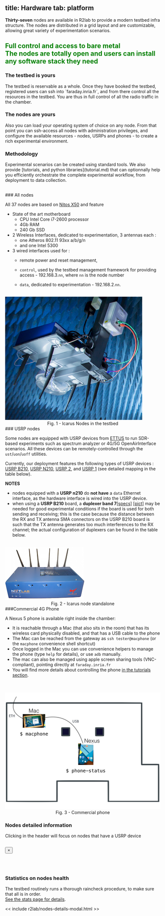 title: Hardware
tab: platform
---
<div class="container">
  <div class="row">
    <div class="col-md-12">
      <p>
        <b>Thirty-seven</b> nodes are available in R2lab to provide a modern testbed infra structure.
        The nodes are distributed in a grid layout and are customizable, allowing great variety of experimentation scenarios.
        <h2 class="text-center" style="color:green;">
          Full control and access to bare metal
          <br>
          <span class="text-muted lead">
            The nodes are totally open and users can install any software stack they need
          </span>
          <br>
        </h2>
      </p>
    </div>
  </div>
</div>

</hr>

<div class="container" markdown="1">
  <div class="row">
    <div class="col-md-4">
      <span> <h3>The testbed is yours</h3> </span>
      <p>
	The testbed is reservable as a whole.
	Once they have booked the testbed, registered users can ssh into `faraday.inria.fr`,
	and from there control all the resources in the testbed.
	You are thus in full control of all the radio traffic in the chamber. 
        </p>
    </div>
    <div class="col-md-4">
      <span> <h3>The nodes are yours</h3> </span>
      <p>
        Also you can load your operating system of choice on any node.
	From that point you can ssh-access all nodes with administration privileges, and configure
	the available resources - nodes, USRPs and phones - to create a rich experimental environment.
       </p>
    </div>
    <div class="col-md-4">
      <span> <h3>Methodology</h3> </span>
      <p>
      Experimental scenarios can be created using standard tools. We also provide [tutorials, and python libraries](tutorial.md)
      that can optionnally help you efficiently orchestrate the complete experimental workflow, from deployment to data collection.
      </p>
    </div>
  </div>
</div>

<br/>

<div class="container" markdown="1">
  <div class="row">
    <div class="col-md-8 new_pad">
### All nodes

All 37 nodes are based on <a href="http://nitlab.inf.uth.gr/NITlab/" target="_blank">Nitos X50</a> and feature

* State of the art motherboard
  * CPU Intel Core i7-2600 processor
  * 4Gb RAM
  * 240 Gb SSD
* 2 Wireless Interfaces, dedicated to experimentation, 3 antennas each&nbsp;:
  * one Atheros 802.11 93xx a/b/g/n
  * and one Intel 5300
* 3 wired interfaces used for&nbsp;:
  * remote power and reset management,
  * `control`, used by the testbed management framework for providing access - 192.168.3.`nn`, where `nn` is the node number
  * `data`, dedicated to experimentation - 192.168.2.`nn`.

    </div>
    <div class="col-md-4">
      <br/>
      <img src="/assets/img/hardware-node.png" class='fit-width'>
      <center>Fig. 1 - Icarus Nodes in the testbed</center>
    </div>
  </div>
</div>

<div class="container" markdown="1">
 <div class="row">
  <div class="col-md-8 new_pad">
### USRP nodes

Some nodes are equipped with USRP devices from <a href="http://www.ettus.com" target="_blank">ETTUS</a> to run SDR-based experiments such as spectrum analyzer or 4G/5G OpenAirInterface scenarios. All these devices can be remotely-controlled through the `ust`/`uon`/`uoff` utilities. 

Currently, our deployment features the following types of USRP devices :
  <a href="http://www.ettus.com/product/details/UB210-KIT" target="_blank">USRP B210</a>,
  <a href="http://www.ettus.com/product/details/UN210-KIT" target="_blank">USRP N210</a>, 
  <a href="http://files.ettus.com/manual/page_usrp2.html" target="_blank">USRP 2</a>, and
  <a href="https://www.ettus.com/product/details/USRPPKG" target="_blank">USRP 1</a> (see detailed mapping in the table below).

**NOTES**

 * nodes equipped with a **USRP n210** do **not have** a `data` Ethernet interface, as the hardware interface is wired into the USRP device.
 * when using a **USRP B210** board, a **duplexer band 7**<a href="/raw/docs/duplexer-band7-specifications.pdf" target="_blank">[specs]</a> <a href="/raw/docs/duplexer-band7.png" target="_blank">[pict]</a> may be needed for good experimental conditions if the board is used for both sending and receiving; this is the case because the distance between the RX and TX antenna SMA connectors on the USRP B210 board is such that the TX antenna generates too much interferences to the RX channel; the actual configuration of duplexers can be found in the table below.
  </div>
  <div class="col-md-4">
    <br/>
  <img src="/assets/img/hardware-icarus.png"  class='fit-width'>
  <center>Fig. 2 - Icarus node standalone</center>
  </div>
 </div>
</div>

<div class="container" markdown="1">
  <div class="row">
    <div class="col-md-8 new_pad">
###Commercial 4G Phone

A Nexus 5 phone is available right inside the chamber:

* It is reachable through a Mac (that also sits in the room) that has its wireless card physically disabled, and that has a USB cable to the phone
* The Mac can be reached from the gateway as `ssh tester@macphone` (or the <code>macphone</code> convenience shell shortcut)
* Once logged in the Mac you can use convenience helpers to manage the phone (type <code>help</code> for details), or use <code>adb</code> manually.
* The mac can also be managed using apple screen sharing tools (VNC-compliant), pointing directly at <code>faraday.inria.fr</code>
* You will find more details about controlling the phone [in the tutorials section](/tuto-800-5g.md#PHONE).
    </div>
    <div class="col-md-4">
      <br><br>
      <img src="/assets/img/macphone.png"  class='fit-width'>
      <center>Fig. 3 - Commercial phone</center>
    </div>
  </div>
</div>


<div class="container">
  <div class="row" markdown="1">
    <div class="col-md-12 new_pad">
      <h3>Nodes detailed information</h3>
      <p>Clicking in the header will focus on nodes that have a USRP device</p>
      <table class="table table-condensed" id='livehardware_container'> </table>
      <script type="text/javascript" src="/assets/r2lab/livecolumns.js"></script>
      <script type="text/javascript" src="/assets/r2lab/livehardware.js"></script>
      <style type="text/css"> @import url("/assets/r2lab/livecolumns.css"); </style>
      <style type="text/css"> @import url("/assets/r2lab/livehardware.css"); </style>
    </div>
  </div>
</div>

<div class="modal fade" id="big_photo" tabindex="-1" role="dialog">
  <div class="modal-dialog modal-dialog-custom modal-lg" role="document">
    <div class="modal-content">
      <div class="modal-header">
        <button type="button" class="close" data-dismiss="modal" aria-label="Close">
          <span aria-hidden="true">&times;</span>
	      </button>
      <h6 class="modal-title" id="big_image_title">&nbsp;</h6>
      </div>
      <div class="modal-body" id="big_image_content">
      </div>
    </div>
  </div>
</div>

<div class="container">
  <div class="row" markdown="1">
    <div class="col-md-8 new_pad">
      <h3>Statistics on nodes health</h3>
      The testbed routinely runs a thorough raincheck procedure, to make sure that all is in order.
      <br>
      <a href="/stats.md">See the stats page for details</a>.
    </div>
  </div>
</div>


<script type="text/javascript" src="/assets/r2lab/xhttp-django.js"></script>
<!-- defines nodes_details_modal -->
<< include r2lab/nodes-details-modal.html >>
